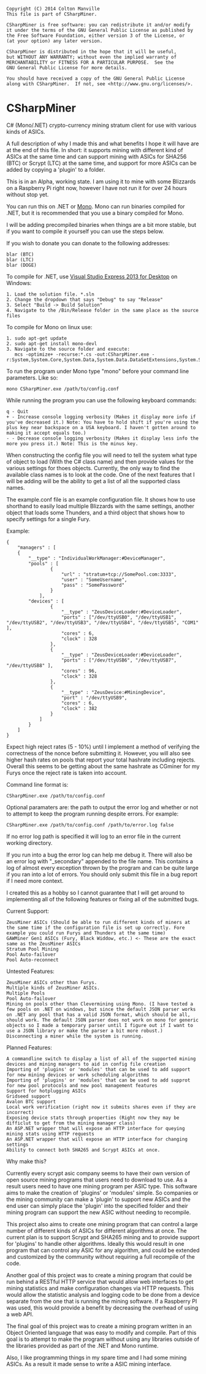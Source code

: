     Copyright (C) 2014 Colton Manville
    This file is part of CSharpMiner.

    CSharpMiner is free software: you can redistribute it and/or modify
    it under the terms of the GNU General Public License as published by
    the Free Software Foundation, either version 3 of the License, or
    (at your option) any later version.

    CSharpMiner is distributed in the hope that it will be useful,
    but WITHOUT ANY WARRANTY; without even the implied warranty of
    MERCHANTABILITY or FITNESS FOR A PARTICULAR PURPOSE.  See the
    GNU General Public License for more details.

    You should have received a copy of the GNU General Public License
    along with CSharpMiner.  If not, see <http://www.gnu.org/licenses/>.

CSharpMiner
===========

C# (Mono/.NET) crypto-currency mining stratum client for use with various kinds of ASICs.

A full description of why I made this and what benefits I hope it will have are at the end of this file. In short: it supports mining with different kind of ASICs at the same time and can support mining with ASICs for SHA256 (BTC) or Scrypt (LTC) at the same time, and support for more ASICs can be added by copying a 'plugin' to a folder.

This is in an Alpha, working state. I am using it to mine with some Blizzards on a Raspberry Pi right now, however I have not run it for over 24 hours without stop yet.

You can run this on .NET or <a href="http://www.mono-project.com/Main_Page">Mono</a>. Mono can run binaries compiled for .NET, but it is recommended that you use a binary compiled for Mono.

I will be adding precompiled binaries when things are a bit more stable, but if you want to compile it yourself you can use the steps below.

If you wish to donate you can donate to the following addresses:

    blar (BTC)
    blar (LTC)
    blar (DOGE)

To compile for .NET, use <a href="http://www.visualstudio.com/en-us/products/visual-studio-express-vs.aspx">Visual Studio Express 2013 for Desktop</a> on Windows:
    
    1. Load the solution file. *.sln
    2. Change the dropdown that says "Debug" to say "Release"
    3. Select "Build -> Build Solution"
    4. Navigate to the /Bin/Release folder in the same place as the source files

To compile for Mono on linux use:

    1. sudo apt-get update
    2. sudo apt-get install mono-devl
    3. Navigate to the source folder and execute:
       mcs -optimize+ -recurse:*.cs -out:CSharpMiner.exe -r:System,System.Core,System.Data,System.Data.DataSetExtensions,System.Security,System.Runtime.Serialization,System.Xml,System.Xml.Linq

To run the program under Mono type "mono" before your command line parameters. Like so:

    mono CSharpMiner.exe /path/to/config.conf

While running the program you can use the following keyboard commands:

    q - Quit
    + - Increase console logging verbosity (Makes it display more info if you've decreased it.) Note: You have to hold shift if you're using the plus key near backspace on a USA keyboard. I haven't gotten around to making it accept equals too.)
    - - Decrease console logging verbosity (Makes it display less info the more you press it.) Note: This is the minus key.

When constructing the config file you will need to tell the system what type of object to load (With the C# class name) and then provide values for the various settings for thoes objects. Currently, the only way to find the available class names is to look at the code. One of the next features that I will be adding will be the ability to get a list of all the supported class names.

The example.conf file is an example configuration file. It shows how to use shorthand to easily load multiple Blizzards with the same settings, another object that loads some Thunders, and a third object that shows how to specify settings for a single Fury.

Example:

    {
        "managers" : [
        {
            "__type" : "IndividualWorkManager:#DeviceManager",
            "pools" : [
                    {
                        "url" : "stratum+tcp://SomePool.com:3333",
                        "user" : "SomeUsername",
                        "pass" : "SomePassword"
                    }
                ],
            "devices" : [
                    {
                        "__type" : "ZeusDeviceLoader:#DeviceLoader",
                        "ports" : ["/dev/ttyUSB0", "/dev/ttyUSB1", "/dev/ttyUSB2", "/dev/ttyUSB3", "/dev/ttyUSB4", "/dev/ttyUSB5", "COM1" ],
                        "cores" : 6,
                        "clock" : 328
                    },
                    {
                        "__type" : "ZeusDeviceLoader:#DeviceLoader",
                        "ports" : ["/dev/ttyUSB6", "/dev/ttyUSB7", "/dev/ttyUSB8" ],
                        "cores" : 96,
                        "clock" : 328
                    },
                    {
                        "__type" : "ZeusDevice:#MiningDevice",
                        "port" : "/dev/ttyUSB9",
                        "cores" : 6,
                        "clock" : 382
                    }
                ]
            }
        ]
    }

Expect high reject rates (5 - 10%) until I implement a method of verifying the correctness of the nonce before submitting it. However, you will also see higher hash rates on pools that report your total hashrate including rejects. Overall this seems to be getting about the same hashrate as CGminer for my Furys once the reject rate is taken into account.

Command line format is:

    CSharpMiner.exe /path/to/config.conf

Optional paramaters are: the path to output the error log and whether or not to attempt to keep the program running despite errors. For example:

    CSharpMiner.exe /path/to/config.conf /path/to/error.log false

If no error log path is specified it will log to an error file in the current working directory.

If you run into a bug the error log can help me debug it. There will also be an error log with "_secondary" appended to the file name. This contains a log of almost every exception thrown by the program and can be quite large if you ran into a lot of errors. You should only submit this file in a bug report if I need more context. 

I created this as a hobby so I cannot guarantee that I will get around to implementing all of the following features or fixing all of the submitted bugs.

Current Support:

    ZeusMiner ASICs (Should be able to run different kinds of miners at the same time if the configuration file is set up correctly. Fore example you could run Furys and Thunders at the same time)
    GAWMiner Gen1 ASICs (Fury, Black Widdow, etc.) <- These are the exact same as the ZeusMiner ASICs
    Stratum Pool Mining
    Pool Auto-failover
    Pool Auto-reconnect
   
Untested Features:

    ZeusMiner ASICs other than Furys.
    Multiple kinds of ZeusMiner ASICs.
    Multiple Pools
    Pool Auto-failover
    Mining on pools other than Clevermining using Mono. (I have tested a few pools on .NET on windows, but since the default JSON parser works on .NET any pool that has a valid JSON format, which should be all, should work. The default JSON parser does not work on mono for generic objects so I made a temporary parser until I figure out if I want to use a JSON library or make the parser a bit more robust.)
    Disconnecting a miner while the system is running. 

Planned Features:

    A commandline switch to display a list of all of the supported mining devices and mining managers to aid in config file creation
    Importing of 'plugins' or 'modules' that can be used to add support for new mining devices or work scheduling algorithms
    Importing of 'plugins' or 'modules' that can be used to add supprot for new pool protocols and new pool management features
    Support for hotplugging ASICs
    Gridseed support
    Avalon BTC support
    Local work verification (right now it submits shares even if they are incorrect)
    Exposing device stats through properties (Right now they may be difficlut to get from the mining manager class)
    An ASP.NET wrapper that will expose an HTTP interface for queying mining stats using HTTP requests
    An ASP.NET wrapper that will expose an HTTP interface for changing settings
    Ability to connect both SHA265 and Scrypt ASICs at once.
    

Why make this? 

Currently every scrypt asic company seems to have their own version of open source mining programs that users need to download to use. As a result users need to have one mining program per ASIC type. This software aims to make the creation of 'plugins' or 'modules' simple. So companies or the mining community can make a 'plugin' to support new ASICs and the end user can simply place the 'plugin' into the specified folder and their mining program can support the new ASIC without needing to recompile.
    
This project also aims to create one mining program that can control a large number of different kinds of ASICs for different algorithms at once. The current plan is to support Scrypt and SHA265 mining and to provide support for 'plugins' to handle other algorithms. Ideally this would result in one program that can control any ASIC for any algorithm, and could be extended and customized by the community without requiring a full recompile of the code. 
    
Another goal of this project was to create a mining program that could be run behind a RESTful HTTP service that would allow web interfaces to get mining statistics and make configuration changes via HTTP requests. This would allow the statistic analysis and logging code to be done from a device separate from the one that is running the mining software. If a Raspberry PI was used, this would provide a benefit by decreasing the overhead of using a web API.
    
The final goal of this project was to create a mining program written in an Object Oriented language that was easy to modify and compile. Part of this goal is to attempt to make the program without using any libraries outside of the libraries provided as part of the .NET and Mono runtime.

Also, I like programming things in my spare time and I had some mining ASICs. As a result it made sense to write a ASIC mining interface.
